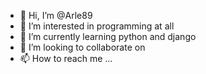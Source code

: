 - 👋 Hi, I’m @Arle89
- 👀 I’m interested in programming at all
- 🌱 I’m currently learning python and django
- 💞️ I’m looking to collaborate on 
- 📫 How to reach me ...

<!---
Arle89/Arle89 is a ✨ special ✨ repository because its `README.md` (this file) appears on your GitHub profile.
You can click the Preview link to take a look at your changes.
--->
